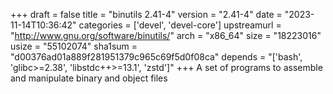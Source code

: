 +++
draft = false
title = "binutils 2.41-4"
version = "2.41-4"
date = "2023-11-14T10:36:42"
categories = ['devel', 'devel-core']
upstreamurl = "http://www.gnu.org/software/binutils/"
arch = "x86_64"
size = "18223016"
usize = "55102074"
sha1sum = "d00376ad01a889f281951379c965c69f5d0f08ca"
depends = "['bash', 'glibc>=2.38', 'libstdc++>=13.1', 'zstd']"
+++
A set of programs to assemble and manipulate binary and object files